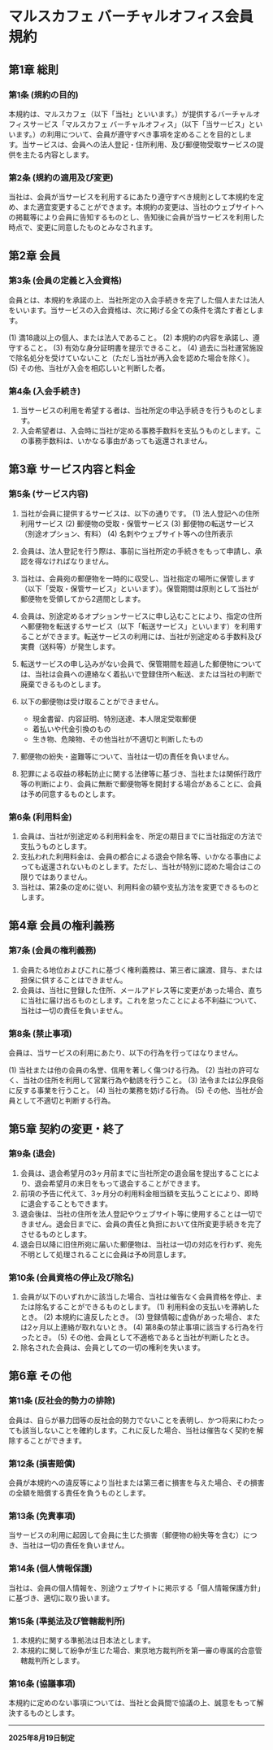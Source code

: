 # マルスカフェ バーチャルオフィス会員規約

## 第1章 総則

### 第1条 (規約の目的)
本規約は、マルスカフェ（以下「当社」といいます。）が提供するバーチャルオフィスサービス「マルスカフェ バーチャルオフィス」（以下「当サービス」といいます。）の利用について、会員が遵守すべき事項を定めることを目的とします。当サービスは、会員への法人登記・住所利用、及び郵便物受取サービスの提供を主たる内容とします。

### 第2条 (規約の適用及び変更)
当社は、会員が当サービスを利用するにあたり遵守すべき規則として本規約を定め、また適宜変更することができます。本規約の変更は、当社のウェブサイトへの掲載等により会員に告知するものとし、告知後に会員が当サービスを利用した時点で、変更に同意したものとみなされます。

## 第2章 会員

### 第3条 (会員の定義と入会資格)
会員とは、本規約を承諾の上、当社所定の入会手続きを完了した個人または法人をいいます。当サービスの入会資格は、次に掲げる全ての条件を満たす者とします。

(1) 満18歳以上の個人、または法人であること。
(2) 本規約の内容を承諾し、遵守すること。
(3) 有効な身分証明書を提示できること。
(4) 過去に当社運営施設で除名処分を受けていないこと（ただし当社が再入会を認めた場合を除く）。
(5) その他、当社が入会を相応しいと判断した者。

### 第4条 (入会手続き)
1. 当サービスの利用を希望する者は、当社所定の申込手続きを行うものとします。
2. 入会希望者は、入会時に当社が定める事務手数料を支払うものとします。この事務手数料は、いかなる事由があっても返還されません。

## 第3章 サービス内容と料金

### 第5条 (サービス内容)
1. 当社が会員に提供するサービスは、以下の通りです。
   (1) 法人登記への住所利用サービス
   (2) 郵便物の受取・保管サービス
   (3) 郵便物の転送サービス（別途オプション、有料）
   (4) 名刺やウェブサイト等への住所表示

2. 会員は、法人登記を行う際は、事前に当社所定の手続きをもって申請し、承認を得なければなりません。

3. 当社は、会員宛の郵便物を一時的に収受し、当社指定の場所に保管します（以下「受取・保管サービス」といいます）。保管期間は原則として当社が郵便物を受領してから2週間とします。

4. 会員は、別途定めるオプションサービスに申し込むことにより、指定の住所へ郵便物を転送するサービス（以下「転送サービス」といいます）を利用することができます。転送サービスの利用には、当社が別途定める手数料及び実費（送料等）が発生します。

5. 転送サービスの申し込みがない会員で、保管期間を超過した郵便物については、当社は会員への連絡なく着払いで登録住所へ転送、または当社の判断で廃棄できるものとします。

6. 以下の郵便物は受け取ることができません。
   - 現金書留、内容証明、特別送達、本人限定受取郵便
   - 着払いや代金引換のもの
   - 生き物、危険物、その他当社が不適切と判断したもの

7. 郵便物の紛失・盗難等について、当社は一切の責任を負いません。

8. 犯罪による収益の移転防止に関する法律等に基づき、当社または関係行政庁等の判断により、会員に無断で郵便物等を開封する場合があることに、会員は予め同意するものとします。

### 第6条 (利用料金)
1. 会員は、当社が別途定める利用料金を、所定の期日までに当社指定の方法で支払うものとします。
2. 支払われた利用料金は、会員の都合による退会や除名等、いかなる事由によっても返還されないものとします。ただし、当社が特別に認めた場合はこの限りではありません。
3. 当社は、第2条の定めに従い、利用料金の額や支払方法を変更できるものとします。

## 第4章 会員の権利義務

### 第7条 (会員の権利義務)
1. 会員たる地位およびこれに基づく権利義務は、第三者に譲渡、貸与、または担保に供することはできません。
2. 会員は、当社に登録した住所、メールアドレス等に変更があった場合、直ちに当社に届け出るものとします。これを怠ったことによる不利益について、当社は一切の責任を負いません。

### 第8条 (禁止事項)
会員は、当サービスの利用にあたり、以下の行為を行ってはなりません。

(1) 当社または他の会員の名誉、信用を著しく傷つける行為。
(2) 当社の許可なく、当社の住所を利用して営業行為や勧誘を行うこと。
(3) 法令または公序良俗に反する事業を行うこと。
(4) 当社の業務を妨げる行為。
(5) その他、当社が会員として不適切と判断する行為。

## 第5章 契約の変更・終了

### 第9条 (退会)
1. 会員は、退会希望月の3ヶ月前までに当社所定の退会届を提出することにより、退会希望月の末日をもって退会することができます。
2. 前項の予告に代えて、3ヶ月分の利用料金相当額を支払うことにより、即時に退会することもできます。
3. 退会後は、当社の住所を法人登記やウェブサイト等に使用することは一切できません。退会日までに、会員の責任と負担において住所変更手続きを完了させるものとします。
4. 退会日以降に旧住所宛に届いた郵便物は、当社は一切の対応を行わず、宛先不明として処理されることに会員は予め同意します。

### 第10条 (会員資格の停止及び除名)
1. 会員が以下のいずれかに該当した場合、当社は催告なく会員資格を停止、または除名することができるものとします。
   (1) 利用料金の支払いを滞納したとき。
   (2) 本規約に違反したとき。
   (3) 登録情報に虚偽があった場合、または2ヶ月以上連絡が取れないとき。
   (4) 第8条の禁止事項に該当する行為を行ったとき。
   (5) その他、会員として不適格であると当社が判断したとき。
2. 除名された会員は、会員としての一切の権利を失います。

## 第6章 その他

### 第11条 (反社会的勢力の排除)
会員は、自らが暴力団等の反社会的勢力でないことを表明し、かつ将来にわたっても該当しないことを確約します。これに反した場合、当社は催告なく契約を解除することができます。

### 第12条 (損害賠償)
会員が本規約への違反等により当社または第三者に損害を与えた場合、その損害の全額を賠償する責任を負うものとします。

### 第13条 (免責事項)
当サービスの利用に起因して会員に生じた損害（郵便物の紛失等を含む）につき、当社は一切の責任を負いません。

### 第14条 (個人情報保護)
当社は、会員の個人情報を、別途ウェブサイトに掲示する「個人情報保護方針」に基づき、適切に取り扱います。

### 第15条 (準拠法及び管轄裁判所)
1. 本規約に関する準拠法は日本法とします。
2. 本規約に関して紛争が生じた場合、東京地方裁判所を第一審の専属的合意管轄裁判所とします。

### 第16条 (協議事項)
本規約に定めのない事項については、当社と会員間で協議の上、誠意をもって解決するものとします。

---

**2025年8月19日制定**